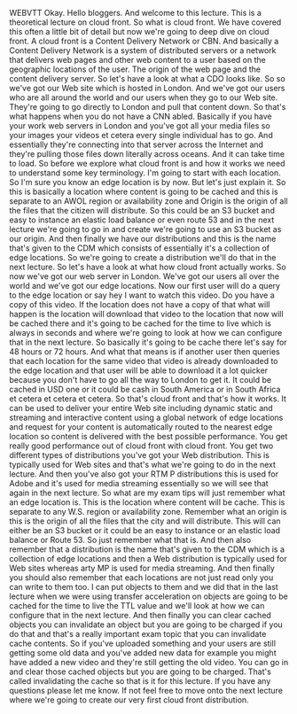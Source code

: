  
 WEBVTT 
 Okay. 
 Hello bloggers. 
 And welcome to this lecture. 
 This is a theoretical lecture on cloud front. 
 So what is cloud front. 
 We have covered this often a little bit of detail but now we're going to deep dive on cloud front. 
 A cloud front is a Content Delivery Network or CBN. 
 And basically a Content Delivery Network is a system of distributed servers or a network that delivers 
 web pages and other web content to a user based on the geographic locations of the user. 
 The origin of the web page and the content delivery server. 
 So let's have a look at what a CDO looks like. 
 So so we've got our Web site which is hosted in London. 
 And we've got our users who are all around the world and our users when they go to our Web site. 
 They're going to go directly to London and pull that content down. 
 So that's what happens when you do not have a CNN abled. 
 Basically if you have your work web servers in London and you've got all your media files so your images 
 your videos et cetera every single individual has to go. 
 And essentially they're connecting into that server across the Internet and they're pulling those files 
 down literally across oceans. 
 And it can take time to load. 
 So before we explore what cloud front is and how it works we need to understand some key terminology. 
 I'm going to start with each location. 
 So I'm sure you know an edge location is by now. 
 But let's just explain it. 
 So this is basically a location where content is going to be cached and this is separate to an AWOL 
 region or availability zone and Origin is the origin of all the files that the citizen will distribute. 
 So this could be an S3 bucket and easy to instance an elastic load balance or even route 53 and in the 
 next lecture we're going to go in and create we're going to use an S3 bucket as our origin. 
 And then finally we have our distributions and this is the name that's given to the CDM which consists 
 of essentially it's a collection of edge locations. 
 So we're going to create a distribution we'll do that in the next lecture. 
 So let's have a look at what how cloud front actually works. 
 So now we've got our web server in London. 
 We've got our users all over the world and we've got our edge locations. 
 Now our first user will do a query to the edge location or say hey I want to watch this video. 
 Do you have a copy of this video. 
 If the location does not have a copy of that what will happen is the location will download that video 
 to the location that now will be cached there and it's going to be cached for the time to live which 
 is always in seconds and where we're going to look at how we can configure that in the next lecture. 
 So basically it's going to be cache there let's say for 48 hours or 72 hours. 
 And what that means is if another user then queries that each location for the same video that video 
 is already downloaded to the edge location and that user will be able to download it a lot quicker because 
 you don't have to go all the way to London to get it. 
 It could be cached in USD one or it could be cash in South America or in South Africa et cetera et cetera 
 et cetera. 
 So that's cloud front and that's how it works. 
 It can be used to deliver your entire Web site including dynamic static and streaming and interactive 
 content using a global network of edge locations and request for your content is automatically routed 
 to the nearest edge location so content is delivered with the best possible performance. 
 You get really good performance out of cloud front with cloud front. 
 You get two different types of distributions you've got your Web distribution. 
 This is typically used for Web sites and that's what we're going to do in the next lecture. 
 And then you've also got your RTM P distributions this is used for Adobe and it's used for media streaming 
 essentially so we will see that again in the next lecture. 
 So what are my exam tips will just remember what an edge location is. 
 This is the location where content will be cache. 
 This is separate to any W.S. region or availability zone. 
 Remember what an origin is this is the origin of all the files that the city and will distribute. 
 This will can either be an S3 bucket or it could be an easy to instance or an elastic load balance or 
 Route 53. 
 So just remember what that is. 
 And then also remember that a distribution is the name that's given to the CDM which is a collection 
 of edge locations and then a Web distribution is typically used for Web sites whereas arty MP is used 
 for media streaming. 
 And then finally you should also remember that each locations are not just read only you can write to 
 them too. 
 I can put objects to them and we did that in the last lecture when we were using transfer acceleration 
 on objects are going to be cached for the time to live the TTL value and we'll look at how we can configure 
 that in the next lecture. 
 And then finally you can clear cached objects you can invalidate an object but you are going to be charged 
 if you do that and that's a really important exam topic that you can invalidate cache contents. 
 So if you've uploaded something and your users are still getting some old data and you've added new 
 data for example you might have added a new video and they're still getting the old video. 
 You can go in and clear those cached objects but you are going to be charged. 
 That's called invalidating the cache so that is it for this lecture. 
 If you have any questions please let me know. 
 If not feel free to move onto the next lecture where we're going to create our very first cloud front 
 distribution.